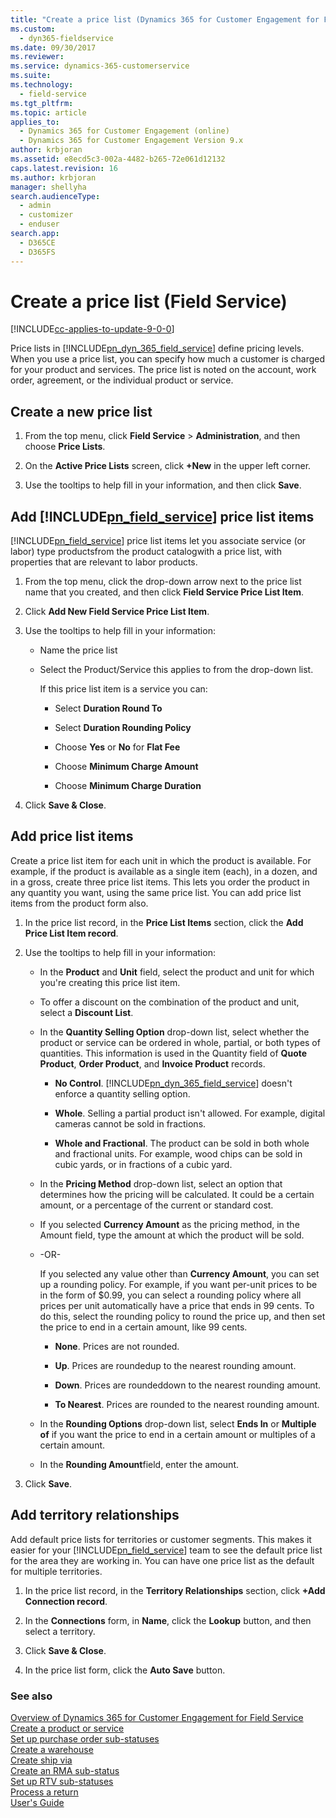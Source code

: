 ```yaml
---
title: "Create a price list (Dynamics 365 for Customer Engagement for Field Service) | MicrosoftDocs"
ms.custom: 
  - dyn365-fieldservice
ms.date: 09/30/2017
ms.reviewer: 
ms.service: dynamics-365-customerservice
ms.suite: 
ms.technology: 
  - field-service
ms.tgt_pltfrm: 
ms.topic: article
applies_to: 
  - Dynamics 365 for Customer Engagement (online)
  - Dynamics 365 for Customer Engagement Version 9.x
author: krbjoran
ms.assetid: e8ecd5c3-002a-4482-b265-72e061d12132
caps.latest.revision: 16
ms.author: krbjoran
manager: shellyha
search.audienceType: 
  - admin
  - customizer
  - enduser
search.app: 
  - D365CE
  - D365FS
---
```

# Create a price list (Field Service)

[!INCLUDE[cc-applies-to-update-9-0-0](../includes/cc_applies_to_update_9_0_0.md)]

Price lists in [!INCLUDE[pn_dyn_365_field_service](../includes/pn-dyn-365-field-service.md)] define pricing levels. When you use a price list, you can specify how much a customer is charged for your product and services. The price list is noted on the account, work order, agreement, or the individual product or service. 
  
<a name=BKMK_CreateNewPriceList></a>   
## Create a new price list  
  
1.  From the top menu, click **Field Service** > **Administration**, and then choose **Price Lists**.  
  
2.  On the **Active Price Lists** screen, click **+New** in the upper left corner.  
  
3.  Use the tooltips to help fill in your information, and then click **Save**.  
  
<a name=BKMK_AddFieldSvcPriceListItems></a>   
## Add [!INCLUDE[pn_field_service](../includes/pn-field-service.md)] price list items  
 [!INCLUDE[pn_field_service](../includes/pn-field-service.md)] price list items let you associate service (or labor) type productsfrom the product catalogwith a price list, with properties that are relevant to labor products.  
  
1.  From the top menu, click the drop-down arrow next to the price list name that you created, and then click **Field Service Price List Item**.  
  
2.  Click **Add New Field Service Price List Item**.  
  
3.  Use the tooltips to help fill in your information:  
  
    -   Name the price list  
  
    -   Select the Product/Service this applies to from the drop-down list.  
  
         If this price list item is a service you can:  
  
        -   Select **Duration Round To**  
  
        -   Select **Duration Rounding Policy**  
  
        -   Choose **Yes** or **No** for **Flat Fee**  
  
        -   Choose **Minimum Charge Amount**  
  
        -   Choose **Minimum Charge Duration**  
  
4.  Click **Save & Close**.  
  
<a name=BKMK_AddPriceListItems></a>   
## Add price list items  
 Create a price list item for each unit in which the product is available. For example, if the product is available as a single item (each), in a dozen, and in a gross, create three price list items. This lets you order the product in any quantity you want, using the same price list. You can add price list items from the product form also.  
  
1. In the price list record, in the **Price List Items** section, click the **Add Price List Item record**.  
  
2. Use the tooltips to help fill in your information:  
  
   - In the **Product** and **Unit** field, select the product and unit for which you're creating this price list item.  
  
   - To offer a discount on the combination of the product and unit, select a **Discount List**.  
  
   - In the **Quantity Selling Option** drop-down list, select whether the product or service can be ordered in whole, partial, or both types of quantities. This information is used in the Quantity field of **Quote Product**, **Order Product**, and **Invoice Product** records.  
  
     - **No Control**. [!INCLUDE[pn_dyn_365_field_service](../includes/pn-dyn-365-field-service.md)] doesn't enforce a quantity selling option.  
  
     - **Whole**. Selling a partial product isn't allowed. For example, digital cameras cannot be sold in fractions.  
  
     - **Whole and Fractional**. The product can be sold in both whole and fractional units. For example, wood chips can be sold in cubic yards, or in fractions of a cubic yard.  
  
   - In the **Pricing Method** drop-down list, select an option that determines how the pricing will be calculated. It could be a certain amount, or a percentage of the current or standard cost.  
  
   - If you selected **Currency Amount** as the pricing method, in the Amount field, type the amount at which the product will be sold.  
  
   - -OR-  
  
      If you selected any value other than **Currency Amount**, you can set up a rounding policy. For example, if you want per-unit prices to be in the form of $0.99, you can select a rounding policy where all prices per unit automatically have a price that ends in 99 cents. To do this, select the rounding policy to round the price up, and then set the price to end in a certain amount, like 99 cents.  
  
     - **None**. Prices are not rounded.  
  
     - **Up**. Prices are roundedup to the nearest rounding amount.  
  
     - **Down**. Prices are roundeddown to the nearest rounding amount.  
  
     - **To Nearest**. Prices are rounded to the nearest rounding amount.  
  
   - In the **Rounding Options** drop-down list, select **Ends In** or **Multiple of** if you want the price to end in a certain amount or multiples of a certain amount.  
  
   - In the **Rounding Amount**field, enter the amount.  
  
3. Click **Save**.  
  
<a name=BKMK_AddTerritoryRelationships></a>   
## Add territory relationships  
 Add default price lists for territories or customer segments. This makes it easier for your [!INCLUDE[pn_field_service](../includes/pn-field-service.md)] team to see the default price list for the area they are working in. You can have one price list as the default for multiple territories.  
  
1.  In the price list record, in the **Territory Relationships** section, click **+Add Connection record**.  
  
2.  In the **Connections** form, in **Name**, click the **Lookup** button, and then select a territory.  
  
3.  Click **Save & Close**.  
  
4.  In the price list form, click the **Auto Save** button.  
  
### See also    
 [Overview of Dynamics 365 for Customer Engagement for Field Service](../field-service/overview.md)   
 [Create a product or service](../field-service/create-product-or-service.md)   
 [Set up purchase order sub-statuses](../field-service/set-up-purchase-order-sub-statuses.md)   
 [Create a warehouse](../field-service/create-warehouse.md)   
 [Create ship via](../field-service/create-ship-via.md)   
 [Create an RMA sub-status](../field-service/create-rma-sub-status.md)   
 [Set up RTV sub-statuses](../field-service/set-up-rtv-sub-statuses.md)   
 [Process a return](../field-service/process-return.md)<br>
 [User's Guide](../field-service/user-guide.md)
